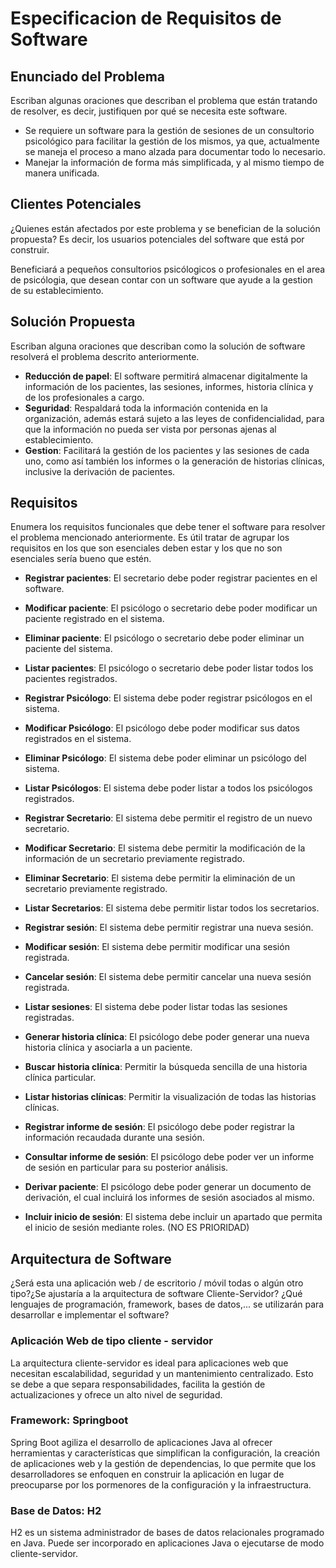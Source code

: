# Especificacion de Requisitos de Software

## Enunciado del Problema

Escriban algunas oraciones que describan el problema que están tratando de resolver, es decir, justifiquen por qué se necesita este software.

- Se requiere un software para la gestión de sesiones de un consultorio psicológico para facilitar la gestión de los mismos, ya que, actualmente se maneja el proceso a mano alzada para documentar todo lo necesario. 
- Manejar la información de forma más simplificada, y al mismo tiempo de manera unificada.

## Clientes Potenciales

¿Quienes están afectados por este problema y se benefician de la solución propuesta? Es decir, los usuarios potenciales del software que está por construir.

Beneficiará a pequeños consultorios psicólogicos o
profesionales en el area de psicólogia, que desean contar con
un software que ayude a la gestion de su establecimiento.

## Solución Propuesta

Escriban alguna oraciones que describan como la solución de software resolverá el problema descrito anteriormente.

- **Reducción de papel**: El software permitirá almacenar digitalmente la
información de los pacientes, las sesiones, informes, historia
clínica y de los profesionales a cargo.
- **Seguridad**: Respaldará toda la información contenida en la
organización, además estará sujeto a las leyes de confidencialidad, para que la información no pueda ser vista
por personas ajenas al establecimiento.
- **Gestion**: Facilitará la gestión de los pacientes y las sesiones de
cada uno, como así también los informes o la generación
de historias clínicas, inclusive la derivación de pacientes. 

## Requisitos

Enumera los requisitos funcionales que debe tener el software para resolver el problema mencionado anteriormente. Es útil tratar de agrupar los requisitos en los que son esenciales deben estar y los que no son esenciales sería bueno que estén.

- **Registrar pacientes**: El secretario debe poder registrar pacientes en el software.

- **Modificar paciente**: El psicólogo o secretario debe poder modificar un paciente registrado en el sistema.

- **Eliminar paciente**:  El psicólogo o secretario debe poder eliminar un paciente del sistema.

- **Listar pacientes**: El psicólogo o secretario debe poder listar todos los pacientes registrados.

- **Registrar Psicólogo**: El sistema debe poder registrar psicólogos en el sistema.

- **Modificar Psicólogo**: El psicólogo debe poder modificar sus datos registrados en el sistema.

- **Eliminar Psicólogo**:  El sistema debe poder eliminar un psicólogo del sistema.

- **Listar Psicólogos**: El sistema debe poder listar a todos los psicólogos registrados.

- **Registrar Secretario**: El sistema debe permitir el registro de un nuevo secretario.

- **Modificar Secretario**: El sistema debe permitir la modificación de la información de un secretario previamente registrado.

- **Eliminar Secretario**: El sistema debe permitir la eliminación de un secretario previamente registrado. 

- **Listar Secretarios**: El sistema debe permitir listar todos los secretarios.

- **Registrar sesión**: El sistema debe permitir registrar una nueva sesión.

- **Modificar sesión**: El sistema debe permitir modificar una sesión registrada.

- **Cancelar sesión**: El sistema debe permitir cancelar una nueva sesión registrada.

- **Listar sesiones**: El sistema debe poder listar todas las sesiones registradas.

- **Generar historia clínica**: El psicólogo debe poder generar una nueva historia clínica y asociarla a un paciente.

- **Buscar historia clínica**: Permitir la búsqueda sencilla de una historia clínica particular.

- **Listar historias clínicas**: Permitir la visualización de todas las historias clínicas.

- **Registrar informe de sesión**: El psicólogo debe poder registrar la información recaudada durante una sesión.

- **Consultar informe de sesión**: El psicólogo debe poder ver un informe de sesión en particular para su posterior análisis.

- **Derivar paciente**: El psicólogo debe poder generar un documento de derivación, el cual incluirá los informes de sesión asociados al mismo.

- **Incluir inicio de sesión**: El sistema debe incluir un apartado que permita el inicio de sesión mediante roles. (NO ES PRIORIDAD)

## Arquitectura de Software

¿Será esta una aplicación web / de escritorio / móvil todas o algún otro tipo?¿Se ajustaría a la arquitectura de software Cliente-Servidor? ¿Qué lenguajes de programación, framework, bases de datos,... se utilizarán para desarrollar e implementar el software?

### Aplicación Web de tipo cliente - servidor

La arquitectura cliente-servidor es ideal para aplicaciones web que
necesitan escalabilidad, seguridad y un mantenimiento centralizado. Esto se debe a que separa responsabilidades, facilita la gestión
de actualizaciones y ofrece un alto nivel de seguridad.

### Framework: Springboot

Spring Boot agiliza el desarrollo de aplicaciones Java al ofrecer
herramientas y características que simplifican la configuración, la
creación de aplicaciones web y la gestión de dependencias, lo que
permite que los desarrolladores se enfoquen en construir la aplicación
en lugar de preocuparse por los pormenores de la configuración y la
infraestructura.

### Base de Datos: H2

H2 es un sistema administrador de bases de datos relacionales programado en Java. Puede ser incorporado en aplicaciones Java o ejecutarse de modo cliente-servidor.

